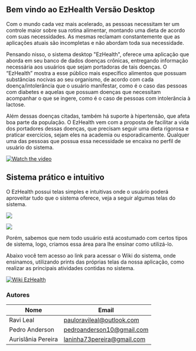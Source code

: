 ## Bem vindo ao EzHealth Versão Desktop

Com o mundo cada vez mais acelerado, as pessoas necessitam ter um controle maior sobre sua rotina alimentar, montando uma dieta de acordo com suas necessidades. As mesmas reclamam constantemente que as aplicações atuais são incompletas e não abordam toda sua necessidade. 

Pensando nisso, o sistema desktop "EzHealth", oferece uma aplicação que aborda em seu banco de dados doenças crônicas, entregando informação necessária aos usuários que sejam portadoras de tais doenças. O “EzHealth” mostra a esse público mais específico alimentos que possuam substâncias nocivas ao seu organismo, de acordo com cada doença/intolerância que o usuário manifestar, como é o caso das pessoas com diabetes e aquelas que possuam doenças que necessitam acompanhar o que se ingere, como é o caso de pessoas com intolerância à lactose.

Além dessas doenças citadas, também há suporte à hipertensão, que afeta boa parte da população. O EzHealth vem com a proposta de facilitar a vida dos portadores dessas doenças, que precisam seguir uma dieta rigorosa e praticar exercícios, sejam eles na academia ou esporadicamente. Qualquer uma das pessoas que possua essa necessidade se encaixa no perfil de usuário do sistema.

[![Watch the video](https://i.imgur.com/lQFeaOH.png)](https://www.youtube.com/watch?v=flt8S7HRK_4)

## Sistema prático e intuitivo

O EzHealth possui telas simples e intuitivas onde o usuário poderá aproveitar tudo que o sistema oferece, veja a seguir algumas telas do sistema. 

![](https://i.imgur.com/25DpH2V.png)

![](https://i.imgur.com/nMjITU8.png)

Porém, sabemos que nem todo usuário está acostumado com certos tipos de sistema, logo, criamos essa área para lhe ensinar como utilizá-lo.

Abaixo você tem acesso ao link para acessar o Wiki do sistema, onde ensinamos, utilizando prints das próprias telas da nossa aplicação, como realizar as principais atividades contidas no sistema.

[![Wiki EzHealth](https://i.imgur.com/NPJabth.png)](https://github.com/ravileal/ezhealth_desktop_-_2020.2_PIES/wiki)


### Autores

Nome | Email
--- | --- 
Ravi Leal | [pauloravileal@outlook.com](pauloravileal@outlook.com)
Pedro Anderson | [pedroanderson10@gmail.com](pedroanderson10@gmail.com)
Aurislânia Pereira | [laninha73pereira@gmail.com](laninha73pereira@gmail.com)


